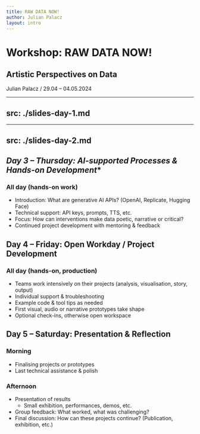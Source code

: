 ```yaml
---
title: RAW DATA NOW!
author: Julian Palacz
layout: intro
---
```


# Workshop: RAW DATA NOW!

## Artistic Perspectives on Data

Julian Palacz / 29.04 – 04.05.2024

---
src: ./slides-day-1.md
---

---
src: ./slides-day-2.md
---

## *Day 3 – Thursday: AI-supported Processes & Hands-on Development**

### **All day (hands-on work)**
- Introduction: What are generative AI APIs? (OpenAI, Replicate, Hugging Face)
- Technical support: API keys, prompts, TTS, etc.
- Focus: How can interventions make data poetic, narrative or critical?
- Continued project development with mentoring & feedback

## **Day 4 – Friday: Open Workday / Project Development**

### **All day (hands-on, production)**
- Teams work intensively on their projects (analysis, visualisation, story, output)
- Individual support & troubleshooting
- Example code & tool tips as needed
- First visual, audio or narrative prototypes take shape
- Optional check-ins, otherwise open workspace

## **Day 5 – Saturday: Presentation & Reflection**

### **Morning**
- Finalising projects or prototypes
- Last technical assistance & polish

### **Afternoon**
- Presentation of results
	- Small exhibition, performances, demos, etc.
- Group feedback: What worked, what was challenging?
- Final discussion: How can these projects continue? (Publication, exhibition, etc.)